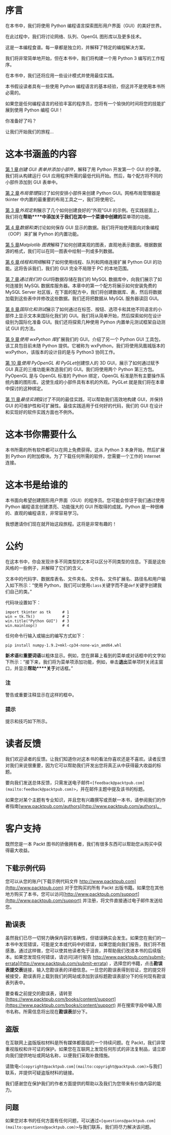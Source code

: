 # 序言

在本书中，我们将使用 Python 编程语言探索图形用户界面（GUI）的美好世界。

在此过程中，我们将讨论网络、队列、OpenGL 图形库以及更多技术。

这是一本编程食谱。每一章都是独立的，并解释了特定的编程解决方案。

我们将非常简单地开始，但在本书中，我们将构建一个用 Python 3 编写的工作程序。

在本书中，我们还将应用一些设计模式并使用最佳实践。

本书假设读者具有一些使用 Python 编程语言的基本经验，但这并不是使用本书所必需的。

如果您是任何编程语言的经验丰富的程序员，您将有一个愉快的时间将您的技能扩展到使用 Python 编程 GUI！

你准备好了吗？

让我们开始我们的旅程…

# 这本书涵盖的内容

[第 1 章](01.html "Chapter 1. Creating the GUI Form and Adding Widgets")*创建 GUI 表单并添加小部件*，解释了用 Python 开发第一个 GUI 的步骤。我们将从构建运行 GUI 应用程序所需的最低代码开始。然后，每个配方将不同的小部件添加到 GUI 表单中。

[第 2 章](02.html "Chapter 2. Layout Management")*布局管理*探讨了如何安排小部件来创建 Python GUI。网格布局管理器是 tkinter 中内置的最重要的布局工具之一，我们将使用它。

[第 3 章](03.html "Chapter 3. Look and Feel Customization")*外观定制*展示了几个如何创建良好的“外观”GUI 的示例。在实践层面上，我们将在**帮助****中添加关于我们在其中一个菜谱中创建的**菜单项的功能。

[第 4 章](04.html "Chapter 4. Data and Classes")*数据和类*讨论如何保存 GUI 显示的数据。我们将开始使用面向对象编程（OOP）来扩展 Python 的内置功能。

[第 5 章](05.html "Chapter 5. Matplotlib Charts")*Matplotlib 图表*解释了如何创建美观的图表，直观地表示数据。根据数据源的格式，我们可以在同一图表中绘制一列或多列数据。

[第 6 章](06.html "Chapter 6. Threads and Networking")*线程和网络*解释了如何使用线程、队列和网络连接扩展 Python GUI 的功能。这将告诉我们，我们的 GUI 完全不局限于 PC 的本地范围。

[第 7 章](07.html "Chapter 7. Storing Data in Our MySQL Database via Our GUI")*通过我们的 GUI*将数据存储在我们的 MySQL 数据库中，向我们展示了如何连接到 MySQL 数据库服务器。本章中的第一个配方将展示如何安装免费的 MySQL Server 社区版，在下面的配方中，我们将创建数据库、表，然后将数据加载到这些表中并修改这些数据。我们还将把数据从 MySQL 服务器读回 GUI。

[第 8 章](08.html "Chapter 8. Internationalization and Testing")*国际化和测试*展示了如何通过在标签、按钮、选项卡和其他不同语言的小部件上显示文本来国际化我们的 GUI。我们将从简单开始，然后探索如何在设计级别为国际化准备 GUI。我们还将探索几种使用 Python 内置单元测试框架自动测试 GUI 的方法。

[第 9 章](09.html "Chapter 9. Extending Our GUI with the wxPython Library")*使用 wxPython 库*扩展我们的 GUI，介绍了另一个 Python GUI 工具包，该工具包目前未随 Python 提供。它被称为 wxPython，我们将使用凤凰城版本的 wxPython，该版本的设计目的是与 Python3 协同工作。

[第 10 章](10.html "Chapter 10. Creating Amazing 3D GUIs with PyOpenGL and PyGLet")*使用 PyOpenGL 和 PyGLet*创建惊人的 3D GUI，展示了如何通过赋予 GUI 真正的三维功能来改造我们的 GUI。我们将使用两个 Python 第三方包。PyOpenGL 是与 OpenGL 标准的 Python 绑定，OpenGL 标准是所有主要操作系统内置的图形库。这使生成的小部件具有本机的外观。PyGLet 就是我们将在本章中探讨的这种绑定。

[第 11 章](11.html "Chapter 11. Best Practices")*最佳实践*探讨了不同的最佳实践，可以帮助我们高效地构建 GUI，并保持 GUI 的可维护性和可扩展性。最佳实践适用于任何好的代码，我们的 GUI 在设计和实现好的软件实践方面也不例外。

# 这本书你需要什么

本书所需的所有软件都可以在网上免费获得。这从 Python 3 本身开始，然后扩展到 Python 的附加模块。为了下载任何所需的软件，您需要一个工作的 Internet 连接。

# 这本书是给谁的

本书面向希望创建图形用户界面（GUI）的程序员。您可能会惊讶于我们通过使用 Python 编程语言创建漂亮、功能强大的 GUI 所取得的成就。Python 是一种很棒的、直观的编程语言，非常容易学习。

我想邀请你们现在就开始这段旅程。这将是非常有趣的！

# 公约

在这本书中，你会发现许多不同类型的文本可以区分不同类型的信息。下面是这些风格的一些例子，并解释了它们的含义。

文本中的代码字、数据库表名、文件夹名、文件名、文件扩展名、路径名和用户输入如下所示：“使用 Python，我们可以使用`class`关键字而不是`def`关键字创建我们自己的类。”

代码块设置如下：

```
import tkinter as tk     # 1
win = tk.Tk()            # 2
win.title("Python GUI")  # 3
win.mainloop()           # 4
```

任何命令行输入或输出的编写方式如下：

```
pip install numpy-1.9.2+mkl-cp34-none-win_amd64.whl

```

**新术语**和**重要词语**以粗体显示。例如，您在屏幕上看到的菜单或对话框中的文字如下所示：“接下来，我们将为菜单项添加功能，例如，单击**退出**菜单项时关闭主窗口，并显示**帮助****关于**对话框。”

### 注

警告或重要注释显示在这样的框中。

### 提示

提示和技巧如下所示。

# 读者反馈

我们欢迎读者的反馈。让我们知道你对这本书的看法你喜欢还是不喜欢。读者反馈对我们来说很重要，因为它可以帮助我们开发出您将真正从中获得最大收益的标题。

要向我们发送总体反馈，只需发送电子邮件`<[feedback@packtpub.com](mailto:feedback@packtpub.com)>`，并在邮件主题中提及该书的标题。

如果您对某个主题有专业知识，并且您有兴趣撰写或贡献一本书，请参阅我们的作者指南[www.packtpub.com/authors](http://www.packtpub.com/authors)。

# 客户支持

既然您是一本 Packt 图书的骄傲拥有者，我们有很多东西可以帮助您从购买中获得最大收益。

## 下载示例代码

您可以从您的账户[下载示例代码文件 http://www.packtpub.com](http://www.packtpub.com) 对于您购买的所有 Packt 出版书籍。如果您在其他地方购买了本书，您可以访问[http://www.packtpub.com/support](http://www.packtpub.com/support) 并注册，将文件直接通过电子邮件发送给您。

## 勘误表

虽然我们已尽一切努力确保内容的准确性，但错误确实会发生。如果您在我们的一本书中发现错误，可能是文本或代码中的错误，如果您能向我们报告，我们将不胜感激。通过这样做，您可以使其他读者免于沮丧，并帮助我们改进本书的后续版本。如果您发现任何错误，请访问[进行报告 http://www.packtpub.com/submit-errata](http://www.packtpub.com/submit-errata) ，选择您的书籍，点击**勘误表提交表**链接，输入您勘误表的详细信息。一旦您的勘误表得到验证，您的提交将被接受，勘误表将上载到我们的网站或添加到该标题勘误表部分下的任何现有勘误表列表中。

要查看之前提交的勘误表，请转至[https://www.packtpub.com/books/content/support](https://www.packtpub.com/books/content/support) 并在搜索字段中输入图书名称。所需信息将出现在**勘误表**部分下。

## 盗版

在互联网上盗版版权材料是所有媒体都面临的一个持续问题。在 Packt，我们非常重视版权和许可证的保护。如果您在互联网上发现任何形式的非法复制品，请立即向我们提供地址或网站名称，以便我们采取补救措施。

请致电`<[copyright@packtpub.com](mailto:copyright@packtpub.com)>`与我们联系，并提供可疑盗版材料的链接。

我们感谢您在保护我们的作者方面提供的帮助以及我们为您带来有价值内容的能力。

## 问题

如果您对本书的任何方面有任何问题，可以通过`<[questions@packtpub.com](mailto:questions@packtpub.com)>`与我们联系，我们将尽力解决该问题。